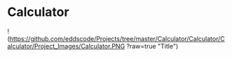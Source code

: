 # Calculator

!(https://github.com/eddscode/Projects/tree/master/Calculator/Calculator/Calculator/Project_Images/Calculator.PNG ?raw=true "Title")
